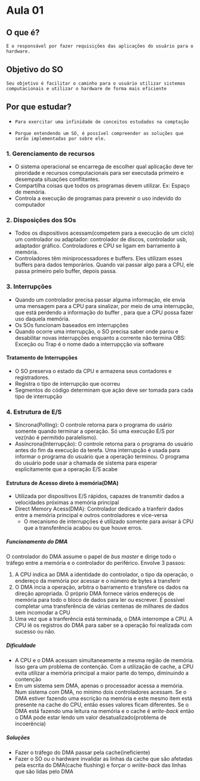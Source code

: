# Aula 01
## O que é?
    É o responsável por fazer requisições das aplicações do usuário para o hardware.
## Objetivo do SO
    Seu objetivo é facilitar o caminho para o usuário utilizar sistemas computacionais e utilizar o hardware de forma mais eficiente
## Por que estudar?
*     Para exercitar uma infinidade de conceitos estudados na comptação
*     Porque entendendo um SO, é possível compreender as soluções que serão implementadas por sobre ele.

###     1. Gerenciamento de recursos
*   O sistema operacional se encarrega de escolher qual aplicação deve ter piroridade e recursos computacionais para ser executada primeiro e desempata situações conflitantes.
*   Compartilha coisas que todos os programas devem utilizar. Ex: Espaço de memória.
*   Controla a execução de programas para prevenir o uso indevido do computador
  
###     2. Disposições dos SOs
*   Todos os dispositivos acessam(competem para a execução de um ciclo) um controlador ou adaptador: controlador de discos, controlador usb, adaptador gráfico. Controladores e CPU se ligam em barramento à memória.
*   Controladores têm miniprocessadores e buffers. Eles utilizam esses buffers para dados temporários. Quando vai passar algo para a CPU, ele passa primeiro pelo buffer, depois passa.

###     3. Interrupções
*   Quando um controlador precisa passar alguma informação, ele envia uma mensagem para a CPU para sinalizar, por meio de uma interrupção, que está perdendo a informação do buffer , para que a CPU possa fazer uso daquela memória.
*  Os SOs funcionam baseados em interrupções
*  Quando ocorre uma interrupção, o SO precisa saber onde parou e desabilitar novas interrupções enquanto a corrente não termina
    OBS: Exceção ou Trap é o nome dado a interrupçção via software
#### Tratamento de Interrupções
*   O SO preserva o estado da CPU e armazena seus contadores e registradores.
*   Registra o tipo de interrupção que ocorreu
*   Segmentos do código determinam que ação deve ser tomada para cada tipo de interrupção
  
### 4. Estrutura de E/S
*   Síncrona(Polling): O controle retorna para o programa do usário somente quando terminar a operação. Só uma execução E/S por  vez(não é permitido paralelismo).
*   Assíncrona(Interrupção): O controle retorna para o programa do usuário antes do fim da execução da terefa. Uma interrupção é usada para informar o programa do usuário que a operação terminou. O programa do usuário pode usar a chamada de sistema para esperar esplicitamente que a operação E/S acabe
#### Estrutura de Acesso direto à memória(DMA)
*   Utilizada por dispositivos E/S rápidos, capazes de transmitir dados a velocidades próximas a memória principal
*   Direct Memory Acess(DMA): Controlador dedicado a tranferir dados entre a memória principal e outros controladores e vice-versa
    * O mecanismo de interrupções é utilizado somente para avisar à CPU que a transferência acabou ou que houve erros.
##### Funcionamento do DMA
O controlador do DMA assume o papel de _bus master_ e dirige todo o tráfego entre a memória e o controlador do periférico. Envolve 3 passos:
1. A CPU indica ao DMA a identidade do controlador, o tipo da operação, o endereço da memória por acessar e o número de bytes a transferir
2. O DMA incia a operação, arbitra o barramento e transfere os dados na direção apropriada. O próprio DMA fornece vários endereços de memória para todo o bloco de dados para ler ou escrever. É possível completar uma transferência de várias centenas de milhares de dados sem incomodar a CPU
3. Uma vez que a tranferência está terminada, o DMA interrompe a CPU. A CPU lê os registros do DMA para saber se a operação foi realizada com sucesso ou não. 

##### Dificuldade

*   A CPU e o DMA acessam simultaneamente a mesma região de memória. Isso gera um problema de contenção. Com a utilização de cache, a CPU evita utilizar a memória principal a maior parte do tempo, diminuindo a contenção
*   Em um sistema sem DMA, apenas o processador acessa a memória. Num sistema com DMA, no mínimo dois controladores acessam. Se o DMA estiver fazendo uma escrição na memória e este mesmo item está presente na cache do CPU, então esses valores ficam diferentes. Se o DMA está fazendo uma leitura na memória e o cache é _write-back_ então o DMA pode estar lendo um valor desatualizado(problema de incoerência)

##### Soluções
*   Fazer o tráfego do DMA passar pela cache(ineficiente)
*   Fazer o SO ou o hardware invalidar as linhas da cache que são afetadas pela escrita do DMA(cache flushing) e forçar o _wriite-back_ das linhas que são lidas pelo DMA 